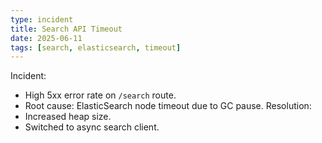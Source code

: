 ```yaml
---
type: incident
title: Search API Timeout
date: 2025-06-11
tags: [search, elasticsearch, timeout]
---
```


Incident:
- High 5xx error rate on `/search` route.
- Root cause: ElasticSearch node timeout due to GC pause.
Resolution:
- Increased heap size.
- Switched to async search client.
